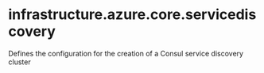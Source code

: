 # infrastructure.azure.core.servicediscovery
Defines the configuration for the creation of a Consul service discovery cluster
